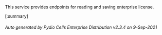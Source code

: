 






This service provides endpoints for reading and saving enterprise license.

[:summary]

###### Auto generated by Pydio Cells Enterprise Distribution v2.3.4 on 9-Sep-2021
